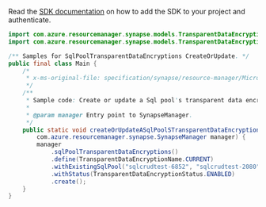 Read the [SDK documentation](https://github.com/Azure/azure-sdk-for-java/blob/azure-resourcemanager-synapse_1.0.0-beta.2/sdk/synapse/azure-resourcemanager-synapse/README.md) on how to add the SDK to your project and authenticate.

```java
import com.azure.resourcemanager.synapse.models.TransparentDataEncryptionName;
import com.azure.resourcemanager.synapse.models.TransparentDataEncryptionStatus;

/** Samples for SqlPoolTransparentDataEncryptions CreateOrUpdate. */
public final class Main {
    /*
     * x-ms-original-file: specification/synapse/resource-manager/Microsoft.Synapse/stable/2021-06-01/examples/CreateOrUpdateSqlPoolTransparentDataEncryption.json
     */
    /**
     * Sample code: Create or update a Sql pool's transparent data encryption configuration.
     *
     * @param manager Entry point to SynapseManager.
     */
    public static void createOrUpdateASqlPoolSTransparentDataEncryptionConfiguration(
        com.azure.resourcemanager.synapse.SynapseManager manager) {
        manager
            .sqlPoolTransparentDataEncryptions()
            .define(TransparentDataEncryptionName.CURRENT)
            .withExistingSqlPool("sqlcrudtest-6852", "sqlcrudtest-2080", "sqlcrudtest-9187")
            .withStatus(TransparentDataEncryptionStatus.ENABLED)
            .create();
    }
}
```
